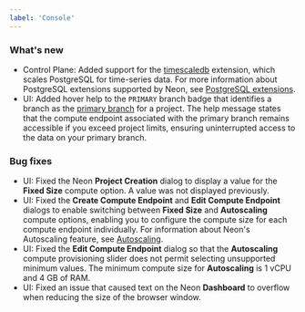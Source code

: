 ```yaml
---
label: 'Console'
---
```


### What's new

- Control Plane: Added support for the [timescaledb](https://github.com/timescale/timescaledb) extension, which scales PostgreSQL for time-series data. For more information about PostgreSQL extensions supported by Neon, see [PostgreSQL extensions](/docs/extensions/pg-extensions/).
- UI: Added hover help to the `PRIMARY` branch badge that identifies a branch as the [primary branch](../docs/reference/glossary#primary-branch) for a project. The help message states that the compute endpoint associated with the primary branch remains accessible if you exceed project limits, ensuring uninterrupted access to the data on your primary branch.

### Bug fixes

- UI: Fixed the Neon **Project Creation** dialog to display a value for the **Fixed Size** compute option. A value was not displayed previously.
- UI: Fixed the **Create Compute Endpoint** and **Edit Compute Endpoint** dialogs to enable switching between **Fixed Size** and **Autoscaling** compute options, enabling you to configure the compute size for each compute endpoint individually. For information about Neon's Autoscaling feature, see [Autoscaling](../docs/introduction/autoscaling).
- UI: Fixed the **Edit Compute Endpoint** dialog so that the **Autoscaling** compute provisioning slider does not permit selecting unsupported minimum values. The minimum compute size for **Autoscaling** is 1 vCPU and 4 GB of RAM.
- UI: Fixed an issue that caused text on the Neon **Dashboard** to overflow when reducing the size of the browser window.
